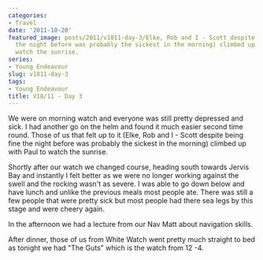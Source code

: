 ```yaml
---
categories:
- Travel
date: '2011-10-20'
featured_image: posts/2011/v1811-day-3/Elke, Rob and I - Scott despite being fine
  the night before was probably the sickest in the morning) climbed up with Paul to
  watch the sunrise.
series:
- Young Endeavour
slug: v1811-day-3
tags:
- Young Endeavour
title: V18/11 - Day 3
---
```


We were on morning watch and everyone was still pretty depressed and sick. I had another go on the helm and found it much easier second time round. Those of us that felt up to it (Elke, Rob and I - Scott despite being fine the night before was probably the sickest in the morning) climbed up with Paul to watch the sunrise.

Shortly after our watch we changed course, heading south towards Jervis Bay and instantly I felt better as we were no longer working against the swell and the rocking wasn't as severe. I was able to go down below and have lunch and unlike the previous meals most people ate. There was still a few people that were pretty sick but most people had there sea legs by this stage and were cheery again.

In the afternoon we had a lecture from our Nav Matt about navigation skills.

After dinner, those of us from White Watch went pretty much straight to bed as tonight we had "The Guts" which is the watch from 12 -4.